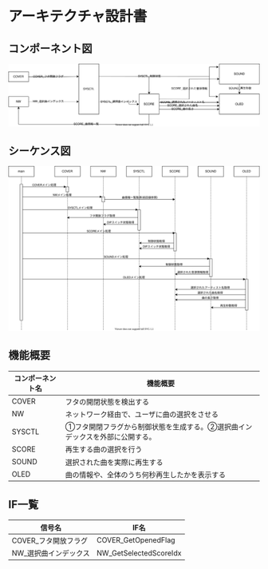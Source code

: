 # アーキテクチャ設計書

## コンポーネント図

![コンポーネント図](./res/Arch_MagicMusicBox.svg)

## シーケンス図

![シーケンス図](./res/Seq_MagicMusicBox.svg)

## 機能概要

| コンポーネント名 | 機能概要 |
| --- | --- |
| COVER | フタの開閉状態を検出する |
| NW | ネットワーク経由で、ユーザに曲の選択をさせる |
| SYSCTL | ①フタ開閉フラグから制御状態を生成する。②選択曲インデックスを外部に公開する。 |
| SCORE | 再生する曲の選択を行う |
| SOUND | 選択された曲を実際に再生する |
| OLED | 曲の情報や、全体のうち何秒再生したかを表示する |

## IF一覧

| 信号名 | IF名 |
| --- | --- |
| COVER_フタ開放フラグ | COVER_GetOpenedFlag |
| NW_選択曲インデックス | NW_GetSelectedScoreIdx |

